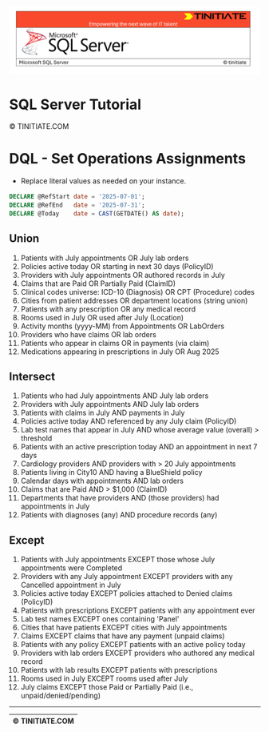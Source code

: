 ![SQL Server Tinitiate Image](../../../sqlserver-sql/sqlserver.png)

# SQL Server Tutorial

&copy; TINITIATE.COM

# DQL - Set Operations Assignments
* Replace literal values as needed on your instance.
```sql
DECLARE @RefStart date = '2025-07-01';
DECLARE @RefEnd   date = '2025-07-31';
DECLARE @Today    date = CAST(GETDATE() AS date);
```

## Union
1. Patients with July appointments OR July lab orders
2. Policies active today OR starting in next 30 days (PolicyID)
3. Providers with July appointments OR authored records in July
4. Claims that are Paid OR Partially Paid (ClaimID)
5. Clinical codes universe: ICD-10 (Diagnosis) OR CPT (Procedure) codes
6. Cities from patient addresses OR department locations (string union)
7. Patients with any prescription OR any medical record
8. Rooms used in July OR used after July (Location)
9. Activity months (yyyy-MM) from Appointments OR LabOrders
10. Providers who have claims OR lab orders
11. Patients who appear in claims OR in payments (via claim)
12. Medications appearing in prescriptions in July OR Aug 2025

## Intersect
1. Patients who had July appointments AND July lab orders
2. Providers with July appointments AND July lab orders
3. Patients with claims in July AND payments in July
4. Policies active today AND referenced by any July claim (PolicyID)
5. Lab test names that appear in July AND whose average value (overall) > threshold
6. Patients with an active prescription today AND an appointment in next 7 days
7. Cardiology providers AND providers with > 20 July appointments
8. Patients living in City10 AND having a BlueShield policy
9. Calendar days with appointments AND lab orders
10. Claims that are Paid AND > $1,000 (ClaimID)
11. Departments that have providers AND (those providers) had appointments in July
12. Patients with diagnoses (any) AND procedure records (any)

## Except
1. Patients with July appointments EXCEPT those whose July appointments were Completed
2. Providers with any July appointment EXCEPT providers with any Cancelled appointment in July
3. Policies active today EXCEPT policies attached to Denied claims (PolicyID)
4. Patients with prescriptions EXCEPT patients with any appointment ever
5. Lab test names EXCEPT ones containing 'Panel'
6. Cities that have patients EXCEPT cities with July appointments
7. Claims EXCEPT claims that have any payment (unpaid claims)
8. Patients with any policy EXCEPT patients with an active policy today
9. Providers with lab orders EXCEPT providers who authored any medical record
10. Patients with lab results EXCEPT patients with prescriptions
11. Rooms used in July EXCEPT rooms used after July
12. July claims EXCEPT those Paid or Partially Paid (i.e., unpaid/denied/pending)

***
| &copy; TINITIATE.COM |
|----------------------|
